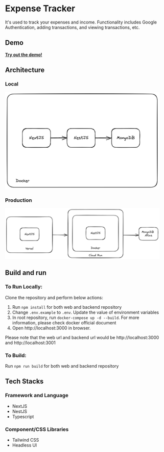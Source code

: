 # Expense Tracker

It's used to track your expenses and income. Functionality includes Google Authentication, adding transactions, and viewing transactions, etc.

## Demo

[**Try out the demo!**](https://expense-tracker-six-blush.vercel.app/)

## Architecture

### Local

![](github/local-architecture.png)

### Production

![](github/production-architecture.png)

## Build and run

### To Run Locally:

Clone the repository and perform below actions:

1. Run `npm install` for both web and backend repository
2. Change `.env.example` to `.env`. Update the value of environment variables
3. In root repository, run `docker-compose up -d --build`. For more information, please check docker official document
4. Open http://localhost:3000 in browser.

Please note that the web url and backend url would be http://localhost:3000 and http://localhost:3001

### To Build:
Run `npm run build` for both web and backend repository

## Tech Stacks

### Framework and Language

- NextJS
- NestJS
- Typescript

### Component/CSS Libraries

- Tailwind CSS
- Headless UI
